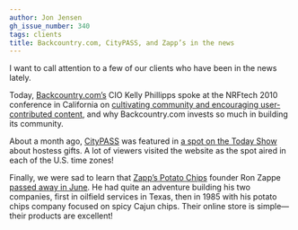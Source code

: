 ```yaml
---
author: Jon Jensen
gh_issue_number: 340
tags: clients
title: Backcountry.com, CityPASS, and Zapp’s in the news
---
```




I want to call attention to a few of our clients who have been in the news lately.

Today, [Backcountry.com’s](https://www.backcountry.com/) CIO Kelly Phillipps spoke at the NRFtech 2010 conference in California on [cultivating community and encouraging user-contributed content](https://web.archive.org/web/20100829161934/http://blog.nrf.com/2010/08/16/want-to-build-a-great-community-take-your-cues-from-these-guys/), and why Backcountry.com invests so much in building its community.

About a month ago, [CityPASS](https://www.citypass.com/) was featured in [a spot on the Today Show](https://web.archive.org/web/20101229145354/http://www.citypass.com/blog/citypass/1521/) about hostess gifts. A lot of viewers visited the website as the spot aired in each of the U.S. time zones!

Finally, we were sad to learn that [Zapp’s Potato Chips](https://www.zapps.com/) founder Ron Zappe [passed away in June](https://www.nola.com/business/index.ssf/2010/06/ron_zappe_founder_of_zapps_pot.html). He had quite an adventure building his two companies, first in oilfield services in Texas, then in 1985 with his potato chips company focused on spicy Cajun chips. Their online store is simple—​their products are excellent!


